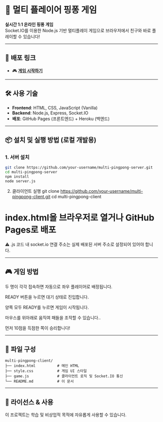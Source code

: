 # 🏓 멀티 플레이어 핑퐁 게임

**실시간 1:1 온라인 핑퐁 게임**  
Socket.IO를 이용한 Node.js 기반 멀티플레이 게임으로 브라우저에서 친구와 바로 플레이할 수 있습니다!

---

## 🔗 배포 링크
- 🎮 **[게임 시작하기](https://seong-nyang.github.io/multi-pingpong/)**

---

## 🛠 사용 기술

- **Frontend**: HTML, CSS, JavaScript (Vanilla)  
- **Backend**: Node.js, Express, Socket.IO  
- **배포**: GitHub Pages (프론트엔드) + Heroku (백엔드)

---

## 📦 설치 및 실행 방법 (로컬 개발용)

### 1. 서버 설치
```bash
git clone https://github.com/your-username/multi-pingpong-server.git
cd multi-pingpong-server
npm install
node server.js
```
2. 클라이언트 실행
git clone https://github.com/your-username/multi-pingpong-client.git
cd multi-pingpong-client
# index.html을 브라우저로 열거나 GitHub Pages로 배포

⚠️ .js 코드 내 socket.io 연결 주소는 실제 배포된 서버 주소로 설정되어 있어야 합니다.

---

## 🎮 게임 방법
두 명이 각각 접속하면 자동으로 좌우 플레이어로 배정됩니다.

READY 버튼을 누르면 대기 상태로 진입합니다.

양쪽 모두 READY를 누르면 게임이 시작됩니다.

마우스를 위아래로 움직여 패들을 조작할 수 있습니다..

먼저 10점을 득점한 쪽이 승리합니다!

---

## 📁 파일 구성
```
multi-pingpong-client/
├── index.html          # 메인 HTML
├── style.css           # 게임 UI 스타일
├── game.js             # 클라이언트 로직 및 Socket.IO 통신
└── README.md           # 이 문서
```
---

## 📮 라이선스 & 사용

이 프로젝트는 학습 및 비상업적 목적에 자유롭게 사용할 수 있습니다.  
